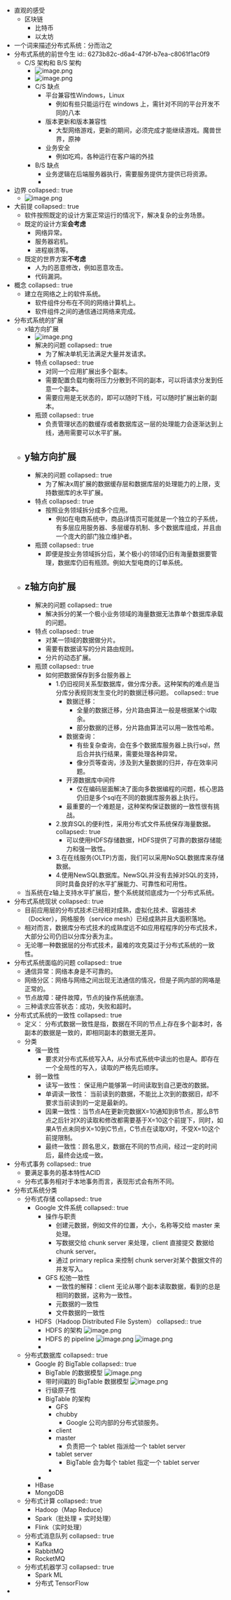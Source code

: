 - 直观的感受
	- 区块链
		- 比特币
		- 以太坊
- 一个词来描述分布式系统：分而治之
- 分布式系统的前世今生
  id:: 6273b82c-d6a4-479f-b7ea-c8061f1ac0f9
	- C/S 架构和 B/S 架构
		- ![image.png](../assets/image_1651412607334_0.png)
		- ![image.png](../assets/image_1651412659197_0.png)
		- C/S 缺点
			- 平台兼容性Windows，Linux
				- 例如有些只能运行在 windows 上，需针对不同的平台开发不同的八本
			- 版本更新和版本兼容性
				- 大型网络游戏，更新的期间，必须完成才能继续游戏。魔兽世界，原神
			- 业务安全
				- 例如吃鸡，各种运行在客户端的外挂
		- B/S 缺点
			- 业务逻辑在后端服务器执行，需要服务提供方提供已将资源。
			-
- 边界
  collapsed:: true
	- ![image.png](../assets/image_1651064434889_0.png)
- 大前提
  collapsed:: true
	- 软件按照既定的设计方案正常运行的情况下，解决复杂的业务场景。
	- 既定的设计方案**会考虑**
		- 网络异常。
		- 服务器宕机。
		- 进程崩溃等。
	- 既定的世界方案**不考虑**
		- 人为的恶意修改，例如恶意攻击。
		- 代码漏洞。
- 概念
  collapsed:: true
	- 建立在网络之上的软件系统。
		- 软件组件分布在不同的网络计算机上。
		- 软件组件之间的通信通过网络来完成。
- 分布式系统的扩展
	- x轴方向扩展
		- ![image.png](../assets/image_1651413485652_0.png)
		- 解决的问题
		  collapsed:: true
			- 为了解决单机无法满足大量并发请求。
		- 特点
		  collapsed:: true
			- 对同一个应用扩展出多个副本。
			- 需要配置负载均衡将压力分散到不同的副本，可以将请求分发到任意一个副本。
			- 需要应用是无状态的，即可以随时下线，可以随时扩展出新的副本。
		- 瓶颈
		  collapsed:: true
			- 负责管理状态的数缓存或者数据库这一层的处理能力会逐渐达到上线，通用需要可以水平扩展。
	- y轴方向扩展
		-
		- 解决的问题
		  collapsed:: true
			- 为了解决x周扩展的数据缓存层和数据库层的处理能力的上限，支持数据库的水平扩展。
		- 特点
		  collapsed:: true
			- 按照业务领域拆分成多个应用。
				- 例如在电商系统中，商品详情页可能就是一个独立的子系统，有多层应用服务器、多层缓存机制、多个数据库组成，并且由一个庞大的部门独立维护者。
		- 瓶颈
		  collapsed:: true
			- 即便是按业务领域拆分后，某个极小的领域仍旧有海量数据要管理，数据库仍旧有瓶颈。例如大型电商的订单系统。
	- z轴方向扩展
		-
		- 解决的问题
		  collapsed:: true
			- 解决拆分的某一个极小业务领域的海量数据无法靠单个数据库承载的问题。
		- 特点
		  collapsed:: true
			- 对某一领域的数据做分片。
			- 需要有数据读写的分片路由规则。
			- 分片的动态扩展。
		- 瓶颈
		  collapsed:: true
			- 如何把数据保存到多台服务器上
				- 1.仍旧视同关系型数据库，做分库分表。这种架构的难点是当分库分表规则发生变化时的数据迁移问题。
				  collapsed:: true
					- 数据迁移：
						- 全量的数据迁移，分片路由算法一般是根据某个id取余。
						- 部分数据的迁移，分片路由算法可以用一致性哈希。
					- 数据查询：
						- 有些复杂查询，会在多个数据库服务器上执行sql，然后合并执行结果，需要处理各种异常。
						- 像分页等查询，涉及到大量数据的归并，存在效率问题。
					- 开源数据库中间件
						- 仅在编码层面解决了面向多数据编程的问题，核心思路仍旧是多个sql在不同的数据库服务器上执行。
					- 最重要的一个难题是，这种架构保证数据的一致性很有挑战。
				- 2.放弃SQL的便利性，采用分布式文件系统保存海量数据。
				  collapsed:: true
					- 可以使用HDFS存储数据，HDFS提供了可靠的数据存储能力和强一致性。
				- 3.在在线服务(OLTP)方面，我们可以采用NoSQL数据库来存储数据。
				- 4.使用NewSQL数据库。NewSQL并没有去掉对SQL的支持，同时具备良好的水平扩展能力、可靠性和可用性。
	- 当系统在z轴上支持水平扩展后，整个系统就彻底成为一个分布式系统。
- 分布式系统现状
  collapsed:: true
	- 目前应用层的分布式技术已经相对成熟，虚拟化技术、容器技术（Docker），网格服务（service mesh）已经成熟并且大面积落地。
	- 相对而言，数据库分布式技术的成熟度远不如应用程程序的分布式技术，大部分公司仍旧以分库分表为主。
	- 无论哪一种数据层的分布式技术，最难的攻克莫过于分布式系统的一致性。
- 分布式系统面临的问题
  collapsed:: true
	- 通信异常：网络本身是不可靠的。
	- 网络分区：网络与网络之间出现无法通信的情况，但是子网内部的网咯是正常的。
	- 节点故障：硬件故障，节点的操作系统崩溃。
	- 三种请求应答状态：成功，失败和超时。
- 分布式式系统的一致性
  collapsed:: true
	- 定义： 分布式数据一致性是指，数据在不同的节点上存在多个副本时，各副本的数据是一致的，即相同副本的数据无差异。
	- 分类
		- 强一致性
			- 要求对分布式系统写入A，从分布式系统中读出的也是A。即存在一个全局性的写入，读取的严格先后顺序。
		- 弱一致性
			- 读写一致性： 保证用户能够第一时间读取到自己更改的数据。
			- 单调读一致性： 当前读到的数据，不能比上次到的数据旧，却不要求当前读到的一定是最新的。
			- 因果一致性：当节点A在更新完数据X=10通知到B节点，那么B节点之后针对X的读取和修改都需要基于X=10这个前提下，同时，如果A节点未同步X=10到C节点，C节点在读取X时，不受X=10这个前提限制。
			- 最终一致性：顾名思义，数据在不同的节点间，经过一定的时间后，最终会达成一致。
- 分布式事务
  collapsed:: true
	- 要满足事务的基本特性ACID
	- 分布式事务相对于本地事务而言，表现形式会有所不同。
- 分布式系统分类
	- 分布式存储
	  collapsed:: true
		- Google 文件系统
		  collapsed:: true
			- 操作与职责
				- 创建元数据，例如文件的位置，大小，名称等交给 master 来处理。
				- 写数据交给 chunk server 来处理，client 直接提交 数据给 chunk server。
				- 通过 primary replica 来控制 chunk server对某个数据文件的并发写入。
			- GFS 松弛一致性
				- 一致性的解释：client 无论从哪个副本读取数据，看到的总是相同的数据，这称为一致性。
				- 元数据的一致性
				- 文件数据的一致性
		- HDFS（Hadoop Distributed File System）
		  collapsed:: true
			- HDFS 的架构
			  ![image.png](../assets/image_1651322056743_0.png)
			- HDFS 的 pipeline
			  ![image.png](../assets/image_1651323837616_0.png)
			  ![image.png](../assets/image_1651323852449_0.png)
			-
	- 分布式数据库
	  collapsed:: true
		- Google 的 BigTable
		  collapsed:: true
			- BigTable 的数据模型
			  ![image.png](../assets/image_1651326070936_0.png)
			- 带时间戳的 BigTable 数据模型
			  ![image.png](../assets/image_1651326132053_0.png)
			- 行级原子性
			- BigTable 的架构
				- GFS
				- chubby
					- Google 公司内部的分布式锁服务。
				- client
				- master
					- 负责把一个 tablet 指派给一个 tablet server
				- tablet server
					- BigTable 会为每个 tablet 指定一个 tablet server
				-
			-
		- HBase
		- MongoDB
	- 分布式计算
	  collapsed:: true
		- Hadoop（Map Reduce）
		- Spark（批处理 + 实时处理）
		- Flink（实时处理）
	- 分布式消息队列
	  collapsed:: true
		- Kafka
		- RabbitMQ
		- RocketMQ
	- 分布式机器学习
	  collapsed:: true
		- Spark ML
		- 分布式 TensorFlow
-